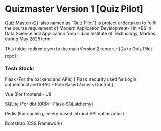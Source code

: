 # Quizmaster Version 1 [Quiz Pilot]
Quiz Master(v2) [also named as "Quiz Pilot"] is project undertaken to fulfil the course requirement of Modern Application Development-II in *BS in Data Science and Application from Indian Institute of Technology, Madras during May 2025 term.

This folder redirects you to the main Version 2 repo: 
👉 [Go to Quiz Pilot repo] :

### Tech Stack:
Flask (For the backend and APIs) [ Flask_security used for Login authemtical and RBAC - Role Based Access Control ]

Vue (For frontend - UI)

SQLite (For db) [ORM - Flask-SQLalchemy]

Redis (For caching, celery based job and API optimization)

Bootstrap (CSS Framework)
